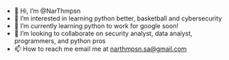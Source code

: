 - 👋 Hi, I’m @NarThmpsn
- 👀 I’m interested in learning python better, basketball and cybersecurity
- 🌱 I’m currently learning python to work for google soon!
- 💞️ I’m looking to collaborate on security analyst, data analyst, programmers, and python pros
- 📫 How to reach me email me at narthmpsn.sa@gmail.com
